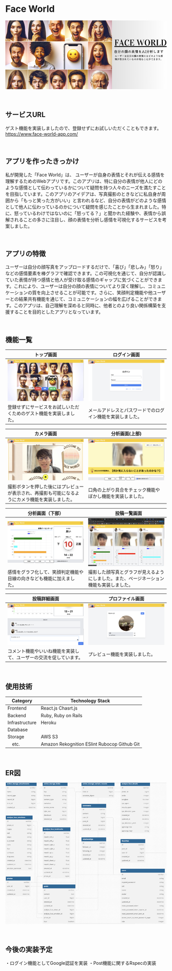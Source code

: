 # Face World
![表紙](app/assets/images/README.png)

<br>

## サービスURL

ゲスト機能を実装しましたので、登録せずにお試しいただくこともできます。
https://www.face-world-app.com/

<br>

## アプリを作ったきっかけ

私が開発した「Face World」は、
ユーザーが自身の表情とそれが伝える感情を理解するためのWebアプリです。このアプリは、特に自分の表情が他人にどのような感情として伝わっているかについて疑問を持つ人々のニーズを満たすことを目指しています。このアプリのアイデアは、写真撮影のときなどに私自身が周囲から「もっと笑った方がいい」と言われるなど、自分の表情がどのような感情として他人に伝わっているのかについて疑問を感じたことから生まれました。特に、怒っているわけではないのに「怒ってる？」と聞かれた経験や、表情から誤解されることの多さに注目し、顔の表情を分析し感情を可視化するサービスを考案しました。

<br>

## アプリの特徴

ユーザーは自分の顔写真をアップロードするだけで、「喜び」「悲しみ」「怒り」などの感情要素を棒グラフで確認できます。この可視化を通じて、自分が認識していた表情が持つ感情と他人が受け取る感情のギャップに気づくことができます。これにより、ユーザーは自分の顔の表情についてより深く理解し、コミュニケーションの質を向上させることが可能です。さらに、笑顔判定機能や他ユーザーとの結果共有機能を通じて、コミュニケーションの幅を広げることができます。このアプリは、自己理解を深めると同時に、他者とのより良い関係構築を支援することを目的としたアプリとなっています。

<br>

## 機能一覧

| トップ画面 | ログイン画面 |
| ----------|----------|
|![トップ画面](app/assets/images/TopPage.png)|![ログイン画面](app/assets/images/LoginPage.png)
|登録せずにサービスをお試しいただくためのゲスト機能を実装しました。|メールアドレスとパスワードでのログイン機能を実装しました。|

| カメラ画面 | 分析画面(上部)|
| ----------|----------|
|![カメラ画面](app/assets/images/CameraPage.png) | ![分析画面上部](app/assets/images/DetectPage(1).png) |
|撮影ボタンを押した後にはプレビューが表示され、再撮影も可能になるようにカメラ機能を実装しました。|口角の上がり具合をチェック機能やぼかし機能を実装しました。|

| 分析画面（下部）|　投稿一覧画面 |
| ----------|----------|
|![分析画面下部](app/assets/images/DetectPage(2).png)|![投稿一覧画面](app/assets/images/PostindexPage.png)
|感情をグラフ化して、笑顔判定機能や目線の向きなども機能に加えました。| 撮影した顔写真とグラフが見えるようにしました。また、ページネーション機能も実装しました。|

| 投稿詳細画面 | プロファイル画面|
| ----------|----------|
|![投稿詳細画面](app/assets/images/PostshowPage.png) |![プロファイル画面](app/assets/images/ProfilePage.png)
|コメント機能やいいね機能を実装して、ユーザーの交流を促しています。|プレビュー機能を実装しました。|

<br>

## 使用技術

| Category | Technology Stack |
| ----------|----------|
| Frontend | React.js  Chasrt.js |
| Backend | Ruby, Ruby on Rails |
| Infrastructure | Heroku |
| Database | |PostgreSQL |
| Storage | AWS S3 |
|　etc. | Amazon Rekognition ESlint Rubocop Github Git |
<br>

## ER図
![ER](app/assets/images/ER.png)

<br>

## 今後の実装予定
・ログイン機能としてGoogle認証を実装
・Post機能に関するRspecの実装
